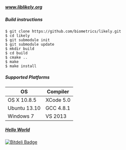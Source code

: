 ##### www.liblikely.org

##### Build instructions

    $ git clone https://github.com/biometrics/likely.git
    $ cd likely
    $ git submodule init
    $ git submodule update
    $ mkdir build
    $ cd build
    $ cmake ..
    $ make
    $ make install

##### Supported Platforms
| OS           | Compiler  |
|--------------|-----------|
| OS X 10.8.5  | XCode 5.0 |
| Ubuntu 13.10 | GCC 4.8.1 |
| Windows 7    | VS 2013   |

##### [Hello World](share/likely/hello_world/README.md)

[![Bitdeli Badge](https://d2weczhvl823v0.cloudfront.net/biometrics/likely/trend.png)](https://bitdeli.com/free "Bitdeli Badge")
